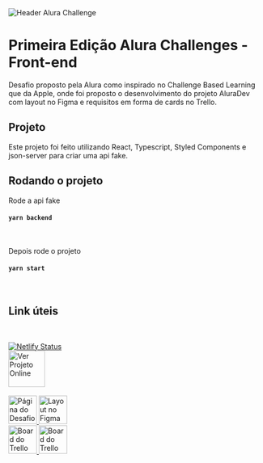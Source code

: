<img alt="Header Alura Challenge" src="https://raw.githubusercontent.com/danielacb/challenge_alura-dev/main/public/readme/alura-challenge-header.png" style="text-align: center;">

# Primeira Edição Alura Challenges - Front-end

Desafio proposto pela Alura como inspirado no Challenge Based Learning que da Apple, onde foi proposto o desenvolvimento do projeto AluraDev com layout no Figma e requisitos em forma de cards no Trello.
<br>

## Projeto

Este projeto foi feito utilizando React, Typescript, Styled Components e json-server para criar uma api fake.
<br>

## Rodando o projeto

Rode a api fake

#### `yarn backend`

<br>

Depois rode o projeto

#### `yarn start`

<br>

## Link úteis

<br>

[![Netlify Status](https://api.netlify.com/api/v1/badges/0ea473f4-5874-40a0-816d-cdaf36ac168e/deploy-status)](https://app.netlify.com/sites/dcb-alura-dev/deploys)
<br>
<a href="https://dcb-alura-dev.netlify.app/" target="_blank">
<img alt="Ver Projeto Online" src="https://raw.githubusercontent.com/danielacb/challenge_alura-dev/main/public/readme/btn-project.png" height="72px" >
</a>
<br><br>
<a href="https://www.alura.com.br/challenges/front-end" target="_blank">
<img alt="Página do Desafio" src="https://raw.githubusercontent.com/danielacb/challenge_alura-dev/main/public/readme/btn-challenge.png" height="56px" >
</a>
<a href="https://www.figma.com/file/Ve4hpTfmMa7yAFneoGtGKD/Projects?node-id=17%3A3367&viewport=86%2C-1148%2C0.3736729025840759" target="_blank">
<img alt="Layout no Figma" src="https://raw.githubusercontent.com/danielacb/challenge_alura-dev/main/public/readme/btn-figma.png" height="56px">
</a>
<br>
<a href="https://trello.com/b/19ouy4RA/desafio-front-end-semana-1" target="_blank">
<img alt="Board do Trello (semana 1)" src="https://raw.githubusercontent.com/danielacb/challenge_alura-dev/main/public/readme/btn-trello-1.png" height="56px">
</a>
<a href="https://trello.com/b/cx6kSI5C/desafio-front-end-semana-2" target="_blank">
<img alt="Board do Trello (semana 2)" src="https://raw.githubusercontent.com/danielacb/challenge_alura-dev/main/public/readme/btn-trello-2.png" height="56px">
</a>
